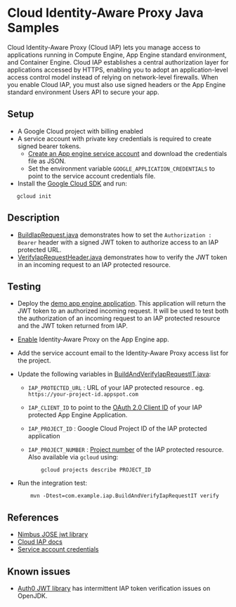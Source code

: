 # Cloud Identity-Aware Proxy Java Samples
Cloud Identity-Aware Proxy (Cloud IAP) lets you manage access to applications running in Compute Engine, App Engine standard environment, and Container Engine.
Cloud IAP establishes a central authorization layer for applications accessed by HTTPS,
enabling you to adopt an application-level access control model instead of relying on network-level firewalls.
 When you enable Cloud IAP, you must also use signed headers or the App Engine standard environment Users API to secure your app.

## Setup
- A Google Cloud project with billing enabled
- A service account with private key credentials is required to create signed bearer tokens.
  - [Create an App engine service account](https://cloud.google.com/docs/authentication#getting_credentials_for_server-centric_flow) and download the credentials file as JSON.
  - Set the environment variable `GOOGLE_APPLICATION_CREDENTIALS` to point to the service account credentials file.
- Install the [Google Cloud SDK](https://cloud.google.com/sdk/) and run:
```
   gcloud init
```

## Description
- [BuildIapRequest.java](src/main/java/com/example/iap/BuildIapRequest.java) demonstrates how to set the
`Authorization : Bearer` header with a signed JWT token to authorize access to an IAP protected URL.
- [VerifyIapRequestHeader.java](src/main/java/com/example/iap/VerifyIapRequestHeader.java) demonstrates how to
verify the JWT token in an incoming request to an IAP protected resource.

## Testing
- Deploy the [demo app engine application](../appengine/iap/README.md). This application will return the JWT token to an authorized incoming request.
It will be used to test both the authorization of an incoming request to an IAP protected resource and the JWT token returned from IAP.

- [Enable](https://cloud.google.com/iap/docs/app-engine-quickstart) Identity-Aware Proxy on the App Engine app.

- Add the service account email to the Identity-Aware Proxy access list for the project.

- Update the following variables in [BuildAndVerifyIapRequestIT.java](src/test/java/com/example/iap/BuildAndVerifyIapRequestIT.java):
  - `IAP_PROTECTED_URL` : URL of your IAP protected resource . eg. `https://your-project-id.appspot.com`

  - `IAP_CLIENT_ID` to point to the [OAuth 2.0 Client ID](https://console.cloud.google.com/apis/credentials) of your IAP protected App Engine Application.

  - `IAP_PROJECT_ID` : Google Cloud Project ID of the IAP protected application

  - `IAP_PROJECT_NUMBER` : [Project number](https://console.cloud.google.com/home/dashboard) of the IAP protected resource.
     Also available via `gcloud` using:
     ```
         gcloud projects describe PROJECT_ID
     ```
- Run the integration test:
  ```
      mvn -Dtest=com.example.iap.BuildAndVerifyIapRequestIT verify
  ```

## References
- [Nimbus JOSE jwt library](https://bitbucket.org/connect2id/nimbus-jose-jwt/wiki/Home)
- [Cloud IAP docs](https://cloud.google.com/iap/docs/)
- [Service account credentials](https://cloud.google.com/docs/authentication#getting_credentials_for_server-centric_flow)

## Known issues
- [Auth0 JWT library](https://github.com/auth0/java-jwt) has intermittent IAP token verification issues on OpenJDK.
